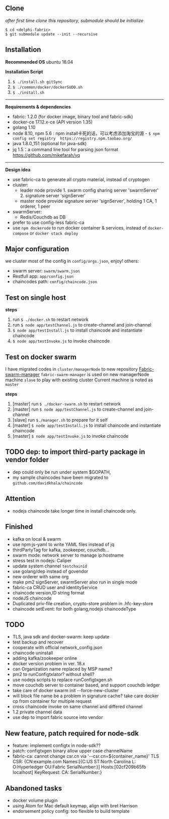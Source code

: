 

Clone
------------------
_after first time clone this repository, submodule should be initialize_
```
$ cd <delphi-fabric>
$ git submodule update --init --recursive
```


Installation
-----------------------

 **Recommended OS** ubuntu 16.04

**Installation Script**
1. `$ ./install.sh gitSync`
2. `$ ./common/docker/dockerSUDO.sh`
3. `$ ./install.sh`


----
 
**Requirements & dependencies**
  * fabric: 1.2.0 (for docker image, binary tool and fabric-sdk)
  * docker-ce 17.12.x-ce (API version 1.35)
  * golang 1.10 
  * node 8.10, npm 5.6 : npm install卡死的话，可以考虑添加淘宝的源
        - ``$ npm config set registry  https://registry.npm.taobao.org/``
  * java 1.8.0_151 (optional for java-sdk)
  * jq 1.5：a command line tool for parsing json format https://github.com/mikefarah/yq

-----

**Design idea**
 * use fabric-ca to generate all crypto material, instead of cryptogen
 * cluster: 
    - leader node provide 1. swarm config sharing server 'swarmServer' 2. signature server 'signServer'
    - master node provide signature server 'signServer', holding 1 CA, 1 orderer, 1 peer 
 * swarmServer:
    - Redis/Couchdb as DB
 * prefer to use config-less fabric-ca
 * use `npm dockerode` to run docker container & services, instead of `docker-compose` or `docker stack deploy` 

Major configuration
-----------------------
 we cluster most of the config in ``config/orgs.json``, enjoy!
 others:
  - swarm server: ``swarm/swarm.json``
  - Restfull app: ``app/config.json``
  - chaincodes path: ``config/chaincode.json``  

Test on single host
-----------------------
**steps**
1. run `$ ./docker.sh` to restart network
2. run `$ node app/testChannel.js` to create-channel and join-channel
3. `$ node app/testInstall.js` to install chaincode and instantiate chaincode
4. `$ node app/testInvoke.js` to invoke chaincode

Test on docker swarm
-----------------------
I have migrated codes in `cluster/managerNode` to new repository [Fabric-swarm-manager](https://github.com/davidkhala/fabric-swarm-manager)
`fabric-swarm-manager` is used on new managerNode machine `slave` to play with existing cluster
Current machine is noted as `master` 

**steps**
1. [master] run `$ ./docker-swarm.sh` to restart network
2. [master] run `$ node app/testChannel.js` to create-channel and join-channel
3. [slave] run `$./manager.sh` to prepare for it self
3. [master] `$ node app/testInstall.js` to install chaincode and instantiate chaincode
4. [master] `$ node app/testInvoke.js` to invoke chaincode

TODO dep: to import third-party package in vendor folder
--------
  - dep could only be run under system $GOPATH, 
  - my sample chaincodes have been migrated to ``github.com/davidkhala/chaincode``


## Attention
- nodejs chaincode take longer time in install chaincode only.


## Finished

- kafka on local & swarm
- use npm:js-yaml to write YAML files instead of jq
- thirdPartyTag for kafka, zookeeper, couchdb...
- swarm mode: network server to manage ip:hostname
- stress test in nodejs: Caliper
- update system channel ``testchainid``
- use golang/dep instead of govendor
- new orderer with same org
- make pm2 signServer, swarmServer also run in single mode
- fabric-ca CRUD user and identityService
- chaincode version,ID string format
- nodeJS chaincode
- Duplicated priv-file creation, crypto-store problem in .hfc-key-store
- chaincode setEvent: for both golang,nodejs chaincodeType
## TODO
- TLS, java sdk and docker-swarm: keep update
- test backup and recover
- cooperate with official network_config.json
- chaincode uninstall
- adding kafka/zookeeper online
- docker version problem in ver. 18.x 
- can Organization name replaced by MSP name?
- pm2 to runConfigtxlator? without shell?
- use nodejs scripts to replace runConfigtxgen.sh
- move couchdb server to container based, and support couchdb ledger
- take care of docker swarm init --force-new-cluster
- will block file name be a problem in signature cache? take care docker cp from container for multiple request
- cross chaincode invoke on same channel and differed channel
- 1.2 private channel data
- use dep to import fabric source into vendor
## New feature, patch required for node-sdk
 
- feature: implement configtx in node-sdk??
- patch: configtxgen binary allow upper case channelName
- fabric-ca: cannot change csr.cn via '--csr.cn=${container_name}' TLS CSR: {CN:example.com Names:[{C:US ST:North Carolina L: O:Hyperledger OU:Fabric SerialNumber:}] Hosts:[02cf209b65fb localhost] KeyRequest:<nil> CA:<nil> SerialNumber:}
 
## Abandoned tasks
- docker volume plugin
- using Atom for Mac default keymap, align with bret Harrison
- endorsement policy config: too flexible to build template